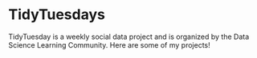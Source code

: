 # TidyTuesdays

TidyTuesday is a weekly social data project and is organized by the Data Science Learning Community. Here are some of my projects!
